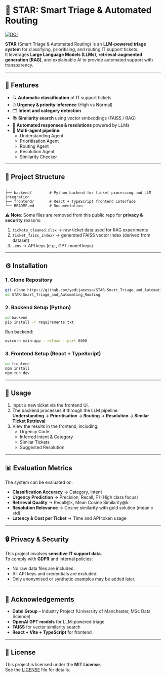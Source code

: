 # 🌟 STAR: Smart Triage & Automated Routing

[![DOI](https://zenodo.org/badge/DOI/10.5281/zenodo.16953764.svg)](https://doi.org/10.5281/zenodo.16953764)

**STAR** (Smart Triage & Automated Routing) is an **LLM-powered triage system** for classifying, prioritising, and routing IT support tickets.  
It leverages **Large Language Models (LLMs)**, **retrieval-augmented generation (RAG)**, and explainable AI to provide automated support with transparency.

---

## 🚀 Features
- 🔍 **Automatic classification** of IT support tickets  
- ⏱ **Urgency & priority inference** (High vs Normal)  
- 🗂 **Intent and category detection**  
- 📚 **Similarity search** using vector embeddings (FAISS / RAG)  
- 🤖 **Automated responses & resolutions** powered by LLMs  
- 🧩 **Multi-agent pipeline**:
  - Understanding Agent  
  - Prioritisation Agent  
  - Routing Agent  
  - Resolution Agent  
  - Similarity Checker  

---

## 📂 Project Structure
```
.
├── backend/        # Python backend for ticket processing and LLM integration
├── frontend/       # React + TypeScript frontend interface
└── README.md       # Documentation
```

⚠️ **Note**: Some files are removed from this public repo for **privacy & security** reasons:
1. `tickets_cleaned.xlsx` → raw ticket data used for RAG experiments  
2. `ticket_faiss_index/` → generated FAISS vector index (derived from dataset)  
3. `.env` → API keys (e.g., GPT model keys)  

---

## ⚙️ Installation

### 1. Clone Repository
```bash
git clone https://github.com/yedijamessa/STAR-Smart_Triage_and_Automating_Routing.git
cd STAR-Smart_Triage_and_Automating_Routing
```

### 2. Backend Setup (Python)
```bash
cd backend
pip install -r requirements.txt
```

Run backend:
```bash
uvicorn main:app --reload --port 8000
```

### 3. Frontend Setup (React + TypeScript)
```bash
cd frontend
npm install
npm run dev
```

---

## 🧪 Usage
1. Input a new ticket via the frontend UI.  
2. The backend processes it through the LLM pipeline:  
   **Understanding → Prioritisation → Routing → Resolution → Similar Ticket Retrieval**  
3. View the results in the frontend, including:  
   - Urgency Code  
   - Inferred Intent & Category  
   - Similar Tickets  
   - Suggested Resolution  

---

## 📊 Evaluation Metrics
The system can be evaluated on:
- **Classification Accuracy** → Category, Intent  
- **Urgency Prediction** → Precision, Recall, F1 (High class focus)  
- **Retrieval Quality** → Recall@k, Mean Cosine Similarity@k  
- **Resolution Relevance** → Cosine similarity with gold solution (mean ± std)  
- **Latency & Cost per Ticket** → Time and API token usage  

---

## 🔒 Privacy & Security
This project involves **sensitive IT support data**.  
To comply with **GDPR** and internal policies:
- No raw data files are included.  
- All API keys and credentials are excluded.  
- Only anonymised or synthetic examples may be added later.  

---

## 📌 Acknowledgements
- **Datel Group** – Industry Project (University of Manchester, MSc Data Science)  
- **OpenAI GPT models** for LLM-powered triage  
- **FAISS** for vector similarity search  
- **React + Vite + TypeScript** for frontend  

---

## 📜 License
This project is licensed under the **MIT License**.  
See the [LICENSE](LICENSE) file for details.

